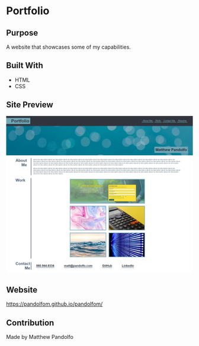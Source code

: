 # Portfolio

## Purpose
A website that showcases some of my capabilities. 

## Built With
* HTML
* CSS

## Site Preview
![Preview](./assets/img/page.jpeg)

## Website
https://pandolfom.github.io/pandolfom/

## Contribution
Made by Matthew Pandolfo
